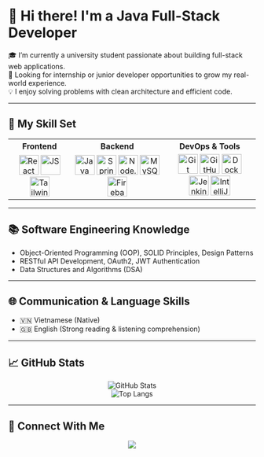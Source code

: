 # 👋 Hi there! I'm a Java Full-Stack Developer

🎓 I’m currently a university student passionate about building full-stack web applications.  
🚀 Looking for internship or junior developer opportunities to grow my real-world experience.  
💡 I enjoy solving problems with clean architecture and efficient code.

---

## 🧠 My Skill Set

<table>
  <tr>
    <th>Frontend</th>
    <th>Backend</th>
    <th>DevOps & Tools</th>
  </tr>
  <tr>
    <td align="center">
      <img src="https://cdn.jsdelivr.net/gh/devicons/devicon/icons/react/react-original.svg" width="40" alt="React"/>
      <img src="https://cdn.jsdelivr.net/gh/devicons/devicon/icons/javascript/javascript-original.svg" width="40" alt="JS"/>     
      <img src="https://www.vectorlogo.zone/logos/tailwindcss/tailwindcss-icon.svg" width="40" alt="TailwindCSS"/>
    </td>
    <td align="center">
      <img src="https://cdn.jsdelivr.net/gh/devicons/devicon/icons/java/java-original.svg" width="40" alt="Java"/>
      <img src="https://cdn.jsdelivr.net/gh/devicons/devicon/icons/spring/spring-original.svg" width="40" alt="Spring Boot"/>
      <img src="https://cdn.jsdelivr.net/gh/devicons/devicon/icons/nodejs/nodejs-original.svg" width="40" alt="Node.js"/>
      <img src="https://cdn.jsdelivr.net/gh/devicons/devicon/icons/mysql/mysql-original.svg" width="40" alt="MySQL"/>
      <img src="https://www.vectorlogo.zone/logos/firebase/firebase-icon.svg" width="40" alt="Firebase"/>
    </td>
    <td align="center">
      <img src="https://cdn.jsdelivr.net/gh/devicons/devicon/icons/git/git-original.svg" width="40" alt="Git"/>
      <img src="https://cdn.jsdelivr.net/gh/devicons/devicon/icons/github/github-original.svg" width="40" alt="GitHub"/>
      <img src="https://cdn.jsdelivr.net/gh/devicons/devicon/icons/docker/docker-original.svg" width="40" alt="Docker"/>
      <img src="https://cdn.jsdelivr.net/gh/devicons/devicon/icons/jenkins/jenkins-original.svg" width="40" alt="Jenkins"/>
      <img src="https://cdn.jsdelivr.net/gh/devicons/devicon/icons/intellij/intellij-original.svg" width="40" alt="IntelliJ"/>
    </td>
  </tr>
</table>

---

## 📚 Software Engineering Knowledge

- Object-Oriented Programming (OOP), SOLID Principles, Design Patterns
- RESTful API Development, OAuth2, JWT Authentication
- Data Structures and Algorithms (DSA)

---

## 🌐 Communication & Language Skills

- 🇻🇳 Vietnamese (Native)
- 🇬🇧 English (Strong reading & listening comprehension)

---

## 📈 GitHub Stats

<p align="center">
  <img src="https://github-readme-stats.vercel.app/api?username=nguyentruong0904&show_icons=true&theme=radical" alt="GitHub Stats" />
  <br />
  <img src="https://github-readme-stats.vercel.app/api/top-langs/?username=nguyentruong0904&layout=compact&theme=radical" alt="Top Langs" />
</p>

---

## 🔗 Connect With Me

<p align="center">
  <a href="mailto:your@email.com"><img src="https://img.shields.io/badge/Email-D14836?style=for-the-badge&logo=gmail&logoColor=white" /></a>
</p>
